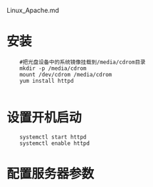Linux_Apache.md

# 安装
```
	#把光盘设备中的系统镜像挂载到/media/cdrom目录
	mkdir -p /media/cdrom
	mount /dev/cdrom /media/cdrom
	yum install httpd
	
```
# 设置开机启动
```
	systemctl start httpd
	systemctl enable httpd

```
# 配置服务器参数

